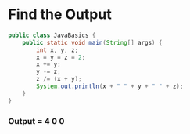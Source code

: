 # Find the Output

```java
public class JavaBasics {
    public static void main(String[] args) {
        int x, y, z;
        x = y = z = 2;
        x += y;
        y -= z;
        z /= (x + y);
        System.out.println(x + " " + y + " " + z);
    }
}
```
### Output = 4 0 0 
